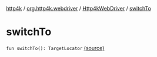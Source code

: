 [http4k](../../index.md) / [org.http4k.webdriver](../index.md) / [Http4kWebDriver](index.md) / [switchTo](./switch-to.md)

# switchTo

`fun switchTo(): TargetLocator` [(source)](https://github.com/http4k/http4k/blob/master/http4k-testing-webdriver/src/main/kotlin/org/http4k/webdriver/Http4kWebDriver.kt#L93)